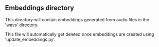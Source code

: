## Embeddings directory

This directory will contain embeddings generated from audio files in the 'wavs' directory.

This file will automatically get deleted once embeddings are created using 'update_embeddings.py'.
